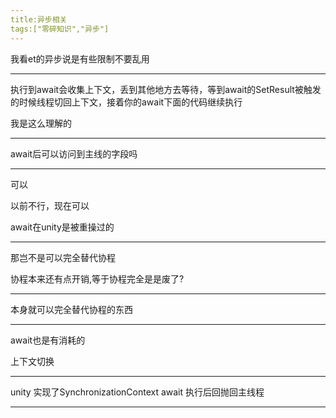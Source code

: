 ```yaml
---
title:异步相关
tags:["零碎知识","异步"]
---
```


我看et的异步说是有些限制不要乱用

------

执行到await会收集上下文，丢到其他地方去等待，等到await的SetResult被触发的时候线程切回上下文，接着你的await下面的代码继续执行

我是这么理解的

------

await后可以访问到主线的字段吗

---

可以

以前不行，现在可以

await在unity是被重操过的

---

那岂不是可以完全替代协程

协程本来还有点开销,等于协程完全是是废了?

---

本身就可以完全替代协程的东西

---

await也是有消耗的

上下文切换

---

unity 实现了SynchronizationContext await 执行后回抛回主线程

---

